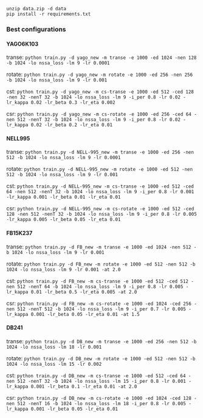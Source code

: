 ```
unzip data.zip -d data
pip install -r requirements.txt
```

### Best configurations

#### YAGO6K103

transe:
`python train.py -d yago_new -m transe -e 1000 -ed 1024 -nen 128 -b 1024 -lo nssa_loss -lm 9 -lr 0.0001`

rotate:
`python train.py -d yago_new -m rotate -e 1000 -ed 256 -nen 256 -b 1024 -lo nssa_loss -lm 9 -lr 0.001`

cst:
`python train.py -d yago_new -m cs-transe -e 1000 -ed 512 -ced 128 -nen 32 -nenT 32 -b 1024 -lo nssa_loss -lm 9 -i_per 0.8 -lr 0.02 -lr_kappa 0.02 -lr_beta 0.3 -lr_eta 0.002`

csr:
`python train.py -d yago_new -m cs-rotate -e 1000 -ed 256 -ced 64 -nen 512 -nenT 32 -b 1024 -lo nssa_loss -lm 9 -i_per 0.8 -lr 0.02 -lr_kappa 0.02 -lr_beta 0.2 -lr_eta 0.01`

#### NELL995

transe:
`python train.py -d NELL-995_new -m transe -e 1000 -ed 256 -nen 512 -b 1024 -lo nssa_loss -lm 9 -lr 0.0001`

rotate:
`python train.py -d NELL-995_new -m rotate -e 1000 -ed 512 -nen 512 -b 1024 -lo nssa_loss -lm 9 -lr 0.001`

cst:
`python train.py -d NELL-995_new -m cs-transe -e 1000 -ed 512 -ced 64 -nen 512 -nenT 32 -b 1024 -lo nssa_loss -lm 9 -i_per 0.8 -lr 0.001 -lr_kappa 0.001 -lr_beta 0.01 -lr_eta 0.01`

csr:
`python train.py -d NELL-995_new -m cs-rotate -e 1000 -ed 512 -ced 128 -nen 512 -nenT 32 -b 1024 -lo nssa_loss -lm 9 -i_per 0.8 -lr 0.005 -lr_kappa 0.005 -lr_beta 0.05 -lr_eta 0.01`

#### FB15K237

transe:
`python train.py -d FB_new -m transe -e 1000 -ed 1024 -nen 512 -b 1024 -lo nssa_loss -lm 9 -lr 0.001`

rotate:
`python train.py -d FB_new -m rotate -e 1000 -ed 512 -nen 512 -b 1024 -lo nssa_loss -lm 9 -lr 0.001 -at 2.0`

cst:
`python train.py -d FB_new -m cs-transe -e 1000 -ed 512 -ced 512 -nen 512 -nenT 64 -b 1024 -lo nssa_loss -lm 9 -i_per 0.8 -lr 0.005 -lr_kappa 0.01 -lr_beta 0.5 -lr_eta 0.005 -at 2.0`

csr:
`python train.py -d FB_new -m cs-rotate -e 1000 -ed 1024 -ced 256 -nen 512 -nenT 512 -b 1024 -lo nssa_loss -lm 9 -i_per 0.7 -lr 0.005 -lr_kappa 0.001 -lr_beta 0.05 -lr_eta 0.01 -at 1.5`

#### DB241

transe:
`python train.py -d DB_new -m transe -e 1000 -ed 256 -nen 512 -b 1024 -lo nssa_loss -lm 18 -lr 0.001`

rotate:
`python train.py -d DB_new -m rotate -e 1000 -ed 512 -nen 512 -b 1024 -lo nssa_loss -lm 15 -lr 0.002`

cst:
`python train.py -d DB_new -m cs-transe -e 1000 -ed 512 -ced 64 -nen 512 -nenT 32 -b 1024 -lo nssa_loss -lm 15 -i_per 0.8 -lr 0.001 -lr_kappa 0.001 -lr_beta 0.1 -lr_eta 0.01 -at 2.0`

csr:
`python train.py -d DB_new -m cs-rotate -e 1000 -ed 1024 -ced 128 -nen 512 -nenT 16 -b 1024 -lo nssa_loss -lm 18 -i_per 0.8 -lr 0.005 -lr_kappa 0.001 -lr_beta 0.05 -lr_eta 0.01`
